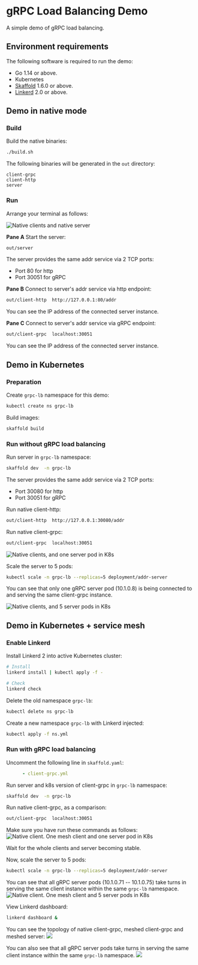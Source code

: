 # gRPC Load Balancing Demo

A simple demo of gRPC load balancing.


## Environment requirements

The following software is required to run the demo: 

 - Go 1.14 or above.
 - Kubernetes
 - [Skaffold](https://skaffold.dev/) 1.6.0 or above.
 - [Linkerd](https://linkerd.io/) 2.0 or above.


## Demo in native mode

### Build

Build the native binaries:

```bash
./build.sh
```

The following binaries will be generated in the `out` directory:

```
client-grpc
client-http
server
```

### Run

Arrange your terminal as follows:

![Native clients and native server](demo-native.png)


**Pane A**
Start the server:

```bash
out/server
```

The server provides the same addr service via 2 TCP ports:

- Port 80 for http
- Port 30051 for gRPC

**Pane B**
Connect to server's addr service via http endpoint:

```bash
out/client-http  http://127.0.0.1:80/addr
```

You can see the IP address of the connected server instance.

**Pane C**
Connect to server's addr service via gRPC endpoint:

```bash
out/client-grpc  localhost:30051
```

You can see the IP address of the connected server instance.


## Demo in Kubernetes

### Preparation

Create `grpc-lb` namespace for this demo:

```bash
kubectl create ns grpc-lb
```

Build images:

```bash
skaffold build
```

### Run without gRPC load balancing

Run server in `grpc-lb` namespace:

```bash
skaffold dev  -n grpc-lb
```

The server provides the same addr service via 2 TCP ports:

- Port 30080 for http
- Port 30051 for gRPC

Run native client-http:

```bash
out/client-http  http://127.0.0.1:30080/addr
```

Run native client-grpc:

```bash
out/client-grpc  localhost:30051
```

![Native clients, and one server pod in K8s](demo-k8s-1.png)


Scale the server to 5 pods:

```bash
kubectl scale -n grpc-lb --replicas=5 deployment/addr-server
```

You can see that only one gRPC server pod (10.1.0.8) is being connected to and serving the same client-grpc instance.

![Native clients, and 5 server pods in K8s](demo-k8s-2.png)


## Demo in Kubernetes + service mesh

### Enable Linkerd

Install Linkerd 2 into active Kubernetes cluster:

```bash
# Install
linkerd install | kubectl apply -f -

# Check
linkerd check
```

Delete the old namespace `grpc-lb`:

```bash
kubectl delete ns grpc-lb
```

Create a new namespace `grpc-lb` with Linkerd injected:

```bash
kubectl apply -f ns.yml
```


### Run with gRPC load balancing

Uncomment the following line in `skaffold.yaml`:

```yaml
      - client-grpc.yml
```

Run server and k8s version of client-grpc in `grpc-lb` namespace:

```bash
skaffold dev  -n grpc-lb
```

Run native client-grpc, as a comparison:

```bash
out/client-grpc  localhost:30051
```

Make sure you have run these commands as follows:
![Native client. One mesh client and one server pod in K8s](demo-mesh-1.png)

Wait for the whole clients and server becoming stable.

Now, scale the server to 5 pods:

```bash
kubectl scale -n grpc-lb --replicas=5 deployment/addr-server
```

You can see that all gRPC server pods (10.1.0.71 -- 10.1.0.75) take turns in serving the same client instance within the same `grpc-lb` namespace.
![Native client. One mesh client and 5 server pods in K8s](demo-mesh-2.png)


View Linkerd dashboard:

```bash
linkerd dashboard &
```

You can see the topology of native client-grpc, meshed client-grpc and meshed server:
![](dashboard-1.png)


You can also see that all gRPC server pods take turns in serving the same client instance within the same `grpc-lb` namespace.
![](dashboard-2.png)
